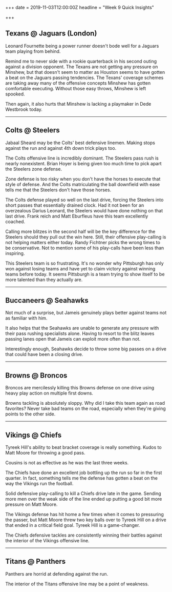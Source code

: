 +++
date = 2019-11-03T12:00:00Z
headline = "Week 9 Quick Insights"

+++
## Texans @ Jaguars (London)

Leonard Fournette being a power runner doesn't bode well for a Jaguars team playing from behind.

Remind me to never side with a rookie quarterback in his second outing against a division opponent. The Texans are not getting any pressure on Minshew, but that doesn't seem to matter as Houston seems to have gotten a beat on the Jaguars passing tendencies. The Texans' coverage schemes are taking away many of the offensive concepts Minshew has gotten comfortable executing. Without those easy throws, Minshew is left spooked.

Then again, it also hurts that Minshew is lacking a playmaker in Dede Westbrook today. 

***

## Colts @ Steelers

Jabaal Sheard may be the Colts' best defensive linemen. Making stops against the run and against 4th down trick plays too.

The Colts offensive line is incredibly dominant. The Steelers pass rush is nearly nonexistent. Brian Hoyer is being given too much time to pick apart the Steelers zone defense.

Zone defense is too risky when you don't have the horses to execute that style of defense. And the Colts matriculating the ball downfield with ease tells me that the Steelers don't have those horses.

The Colts defense played so well on the last drive, forcing the Steelers into short passes that essentially drained clock. Had it not been for an overzealous Darius Leonard, the Steelers would have done nothing on that last drive. Frank reich and Matt Eburfleus have this team excellently coached.

Calling more blitzes in the second half will be the key difference for the Steelers should they pull out the win here. Still, their offensive play-calling is not helping matters either today. Randy Fichtner picks the wrong times to be conservative. Not to mention some of his play-calls have been less than inspiring.

This Steelers team is so frustrating. It's no wonder why Pittsburgh has only won against losing teams and have yet to claim victory against winning teams before today. It seems Pittsburgh is a team trying to show itself to be more talented than they actually are. 

***

## Buccaneers @ Seahawks

Not much of a surprise, but Jameis genuinely plays better against teams not as familiar with him.

It also helps that the Seahawks are unable to generate any pressure with their pass rushing specialists alone. Having to resort to the blitz leaves passing lanes open that Jameis can exploit more often than not.

Interestingly enough, Seahawks decide to throw some big passes on a drive that could have been a closing drive.

***

## Browns @ Broncos

Broncos are mercilessly killing this Browns defense on one drive using heavy play action on multiple first downs.

Browns tackling is absolutely sloppy. Why did I take this team again as road favorites? Never take bad teams on the road, especially when they're giving points to the other side.

***

## Vikings @ Chiefs

Tyreek Hill's ability to beat bracket coverage is really something. Kudos to Matt Moore for throwing a good pass.

Cousins is not as effective as he was the last three weeks.

The Chiefs have done an excellent job bottling up the run so far in the first quarter. In fact, something tells me the defense has gotten a beat on the way the Vikings run the football.

Solid defensive play-calling to kill a Chiefs drive late in the game. Sending more men over the weak side of the line ended up putting a good bit more pressure on Matt Moore.

The Vikings defense has hit home a few times when it comes to pressuring the passer, but Matt Moore threw two key balls over to Tyreek Hill on a drive that ended in a critical field goal. Tyreek Hill is a game-changer.

The Chiefs defensive tackles are consistently winning their battles against the interior of the Vikings offensive line.

***

## Titans @ Panthers

Panthers are horrid at defending against the run.

The interior of the Titans offensive line may be a point of weakness.
